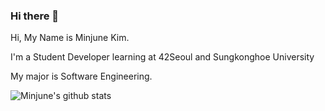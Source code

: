 ### Hi there 👋

<!--
**minjune8506/minjune8506** is a ✨ _special_ ✨ repository because its `README.md` (this file) appears on your GitHub profile.

Here are some ideas to get you started:

- 🔭 I’m currently working on ...
- 🌱 I’m currently learning ...
- 👯 I’m looking to collaborate on ...
- 🤔 I’m looking for help with ...
- 💬 Ask me about ...
- 📫 How to reach me: ...
- 😄 Pronouns: ...
- ⚡ Fun fact: ...
-->

Hi, My Name is Minjune Kim.

I'm a Student Developer learning at 42Seoul and Sungkonghoe University 

My major is Software Engineering.

![Minjune's github stats](https://github-readme-stats.vercel.app/api?username=minjune8506&show_icons=true&theme=vue)
